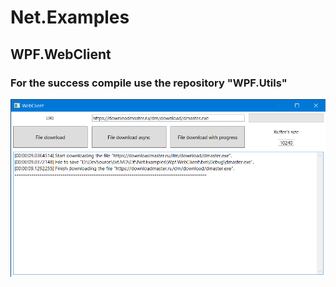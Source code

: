# Net.Examples

## WPF.WebClient

### For the success compile use the repository "WPF.Utils"

![](Assets/WPF.WebClient.png?raw=true)

